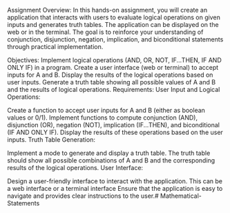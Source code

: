 Assignment Overview:
In this hands-on assignment, you will create an application that interacts with users to evaluate logical operations on given inputs and generates truth tables. The application can be displayed on the web or in the terminal. The goal is to reinforce your understanding of conjunction, disjunction, negation, implication, and biconditional statements through practical implementation.

Objectives:
Implement logical operations (AND, OR, NOT, IF...THEN, IF AND ONLY IF) in a program.
Create a user interface (web or terminal) to accept inputs for A and B.
Display the results of the logical operations based on user inputs.
Generate a truth table showing all possible values of A and B and the results of logical operations.
Requirements:
User Input and Logical Operations:

Create a function to accept user inputs for A and B (either as boolean values or 0/1).
Implement functions to compute conjunction (AND), disjunction (OR), negation (NOT), implication (IF...THEN), and biconditional (IF AND ONLY IF).
Display the results of these operations based on the user inputs.
Truth Table Generation:

Implement a mode to generate and display a truth table.
The truth table should show all possible combinations of A and B and the corresponding results of the logical operations.
User Interface:

Design a user-friendly interface to interact with the application. This can be a web interface or a terminal interface
Ensure that the application is easy to navigate and provides clear instructions to the user.# Mathematical-Statements
 
